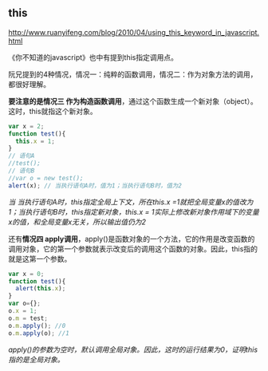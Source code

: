## this

http://www.ruanyifeng.com/blog/2010/04/using_this_keyword_in_javascript.html

《你不知道的javascript》也中有提到this指定调用点。

阮兄提到的4种情况，情况一：纯粹的函数调用，情况二：作为对象方法的调用，都很好理解。

**要注意的是情况三 作为构造函数调用**，通过这个函数生成一个新对象（object）。这时，this就指这个新对象。

```javascript
var x = 2;
function test(){
  this.x = 1;
}
// 语句A
//test();
// 语句B
//var o = new test();
alert(x); // 当执行语句A时，值为1；当执行语句B时，值为2
```

*当 当执行语句A时，this指定全局上下文，所在this.x =1就把全局变量x的值改为1；当执行语句B时，this指定新对象，this.x = 1实际上修改新对象作用域下的变量x的值，和全局变量x无关，所以输出值仍为2* 



还有**情况四 apply调用**，apply()是函数对象的一个方法，它的作用是改变函数的调用对象，它的第一个参数就表示改变后的调用这个函数的对象。因此，this指的就是这第一个参数。

```javascript
var x = 0;
function test(){
  alert(this.x);
}
var o={};
o.x = 1;
o.m = test;
o.m.apply(); //0
o.m.apply(o); //1
```

*apply()的参数为空时，默认调用全局对象。因此，这时的运行结果为0，证明this指的是全局对象。* 